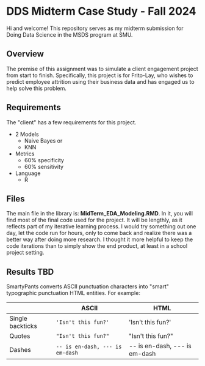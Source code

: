 # DDS Midterm Case Study - Fall 2024
Hi and welcome!  This repository serves as my midterm submission for Doing Data Science in the MSDS program at SMU.  

## Overview

The premise of this assignment was to simulate a client engagement project from start to finish.  Specifically, this project is for Frito-Lay, who wishes to predict employee attrition using their business data and has engaged us to help solve this problem. 

## Requirements

The "client" has a few requirements for this project. 

 - 2 Models
	 - Naive Bayes or
	 - KNN
 - Metrics
	 - 60% specificity
	 - 60% sensitivity
 - Language
	 - R

## Files

The main file in the library is:  **MidTerm_EDA_Modeling.RMD**.  In it, you will find most of the final code used for the project.  It will be lengthly, as it reflects part of my iterative learning process.  I would try something out one day, let the code run for hours, only to come back and realize there was a better way after doing more research.  I thought it more helpful to keep the code iterations than to simply show the end product, at least in a school project setting. 
	


## Results TBD

SmartyPants converts ASCII punctuation characters into "smart" typographic punctuation HTML entities. For example:

|                |ASCII                          |HTML                         |
|----------------|-------------------------------|-----------------------------|
|Single backticks|`'Isn't this fun?'`            |'Isn't this fun?'            |
|Quotes          |`"Isn't this fun?"`            |"Isn't this fun?"            |
|Dashes          |`-- is en-dash, --- is em-dash`|-- is en-dash, --- is em-dash|

